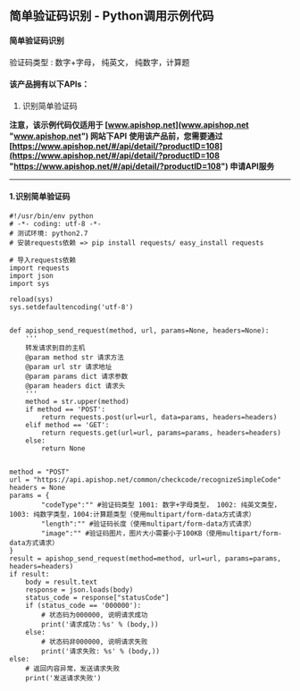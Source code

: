 ## 简单验证码识别 - Python调用示例代码

#### 简单验证码识别
验证码类型 : 数字+字母，  纯英文， 纯数字，计算题

#### 该产品拥有以下APIs：
1. 识别简单验证码

**注意，该示例代码仅适用于 [www.apishop.net](www.apishop.net "www.apishop.net") 网站下API**
**使用该产品前，您需要通过 [https://www.apishop.net/#/api/detail/?productID=108](https://www.apishop.net/#/api/detail/?productID=108 "https://www.apishop.net/#/api/detail/?productID=108") 申请API服务**

---

#### 1.识别简单验证码

```
#!/usr/bin/env python
# -*- coding: utf-8 -*-
# 测试环境: python2.7
# 安装requests依赖 => pip install requests/ easy_install requests

# 导入requests依赖
import requests
import json
import sys

reload(sys)
sys.setdefaultencoding('utf-8')


def apishop_send_request(method, url, params=None, headers=None):
    '''
    转发请求到目的主机
    @param method str 请求方法
    @param url str 请求地址
    @param params dict 请求参数
    @param headers dict 请求头
    '''
    method = str.upper(method)
    if method == 'POST':
        return requests.post(url=url, data=params, headers=headers)
    elif method == 'GET':
        return requests.get(url=url, params=params, headers=headers)
    else:
        return None


method = "POST"
url = "https://api.apishop.net/common/checkcode/recognizeSimpleCode"
headers = None
params = {			
		"codeType":"" #验证码类型 1001: 数字+字母类型， 1002: 纯英文类型，1003: 纯数字类型，1004:计算题类型（使用multipart/form-data方式请求）			
		"length":"" #验证码长度（使用multipart/form-data方式请求）			
		"image":"" #验证码图片，图片大小需要小于100KB（使用multipart/form-data方式请求）
}
result = apishop_send_request(method=method, url=url, params=params, headers=headers)
if result:
    body = result.text
    response = json.loads(body)
    status_code = response["statusCode"]
    if (status_code == '000000'):
        # 状态码为000000, 说明请求成功
        print('请求成功：%s' % (body,))
    else:
        # 状态码非000000, 说明请求失败
        print('请求失败: %s' % (body,))
else:
    # 返回内容异常，发送请求失败
    print('发送请求失败')


```